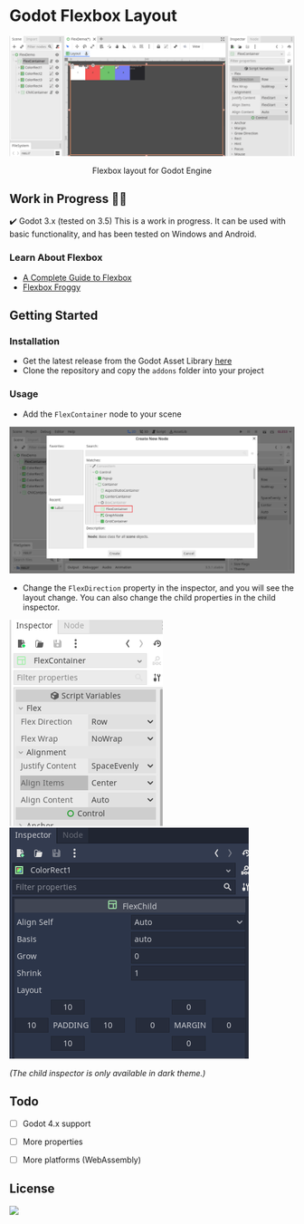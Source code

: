 # Godot Flexbox Layout

<p align="center">
    <img src="./docs/flex-container.gif" alt="flex-container-demo"/>
</p>

<p align="center">
    Flexbox layout for Godot Engine 
</p>

## Work in Progress 🧑‍💻
✔️ Godot 3.x (tested on 3.5)
This is a work in progress. It can be used with basic functionality, and has been tested on Windows and Android.

### Learn About Flexbox
- [A Complete Guide to Flexbox](https://css-tricks.com/snippets/css/a-guide-to-flexbox/)
- [Flexbox Froggy](https://flexboxfroggy.com/)

## Getting Started
### Installation
- Get the latest release from the Godot Asset Library [here](https://godotengine.org/asset-library/asset/1648)
- Clone the repository and copy the `addons` folder into your project

### Usage
- Add the `FlexContainer` node to your scene
<p align="center">
    <img src="./docs/add-flex-container.png" alt="flex-container-demo"/>
</p>

- Change the `FlexDirection` property in the inspector, and you will see the layout change. You can also change the child properties in the child inspector.

![inspector](./docs/flex-container-property.png)![inspector](./docs/flex-child-property.png)

*(The child inspector is only available in dark theme.)*

## Todo
- [ ] Godot 4.x support
- [ ] More properties
- [ ] More platforms (WebAssembly)



## License
![](https://img.shields.io/badge/license-MIT-green)
